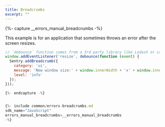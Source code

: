 ```yaml
---
title: Breadcrumbs
excerpt: ""
---
```


{%- capture __errors_manual_breadcrumbs -%}

This example is for an application that sometimes throws an error after the screen resizes.


```js
// `debounce` function comes from a 3rd party library like Lodash or can be implemented manually
window.addEventListener('resize', debounce(function (event) {
  Sentry.addBreadcrumb({
    category: 'ui',
    message: 'New window size:' + window.innerWidth + 'x' + window.innerHeight,
    level: 'info'
  });
}));

{%- endcapture -%}


{%- include common/errors-breadcrumbs.md 
sdk_name="JavaScript"
errors_manual_breadcrumbs=__errors_manual_breadcrumbs
-%}